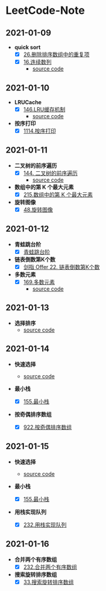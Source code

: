 # LeetCode-Note

## 2021-01-09
- **quick sort**
   - [x] [26.删除排序数组中的重复项](https://leetcode-cn.com/problems/remove-duplicates-from-sorted-array/)
   - [x] [16.连续数列](https://leetcode-cn.com/problems/contiguous-sequence-lcci/submissions/)
     - [source code](2021-01-09/quick_sort.py)

## 2021-01-10
- **LRUCache**
   - [x] [146.LRU缓存机制](https://leetcode-cn.com/problems/lru-cache-lcci/submissions/)
     - [source code](2021-01-10/LRUCache.py)

- **按序打印**
   - [x] [1114.按序打印](https://leetcode-cn.com/problems/print-in-order/submissions/)

## 2021-01-11
- **二叉树的前序遍历**
   - [x] [144. 二叉树的前序遍历](https://leetcode-cn.com/problems/binary-tree-preorder-traversal/)
     - [source code](2021-01-11/preorder.py)

- **数组中的第 K 个最大元素**
   - [x] [215.数组中的第 K 个最大元素](https://leetcode-cn.com/problems/kth-largest-element-in-an-array/)

- **旋转图像**
   - [x] [48.旋转图像](https://leetcode-cn.com/problems/rotate-image/submissions/)

## 2021-01-12
- **青蛙跳台阶**
   - [x] [青蛙跳台阶](https://leetcode-cn.com/problems/qing-wa-tiao-tai-jie-wen-ti-lcof/)

- **链表倒数第K个数**
   - [x] [剑指 Offer 22. 链表倒数第K个数](https://leetcode-cn.com/problems/lian-biao-zhong-dao-shu-di-kge-jie-dian-lcof/submissions/)

- **多数元素**
   - [x] [169.多数元素](https://leetcode-cn.com/problems/majority-element/solution/duo-shu-yuan-su-by-leetcode-solution/)
      - [source code](2021-01-12/moore.py)

## 2021-01-13
- **选择排序**
   - [source code](2021-01-13/selectionSort.py)    

## 2021-01-14
- **快速选择**
   - [source code](2021-01-14/quickSelect.py)

- **最小栈**
   - [x] [155.最小栈](https://leetcode-cn.com/problems/min-stack/)

- **按奇偶排序数组**
   - [x] [922.按奇偶排序数组](https://leetcode-cn.com/problems/sort-array-by-parity-ii/)  

## 2021-01-15
- **快速选择**
   - [source code](2021-01-14/quickSelect.py)

- **最小栈**
   - [x] [155.最小栈](https://leetcode-cn.com/problems/min-stack/)

- **用栈实现队列**
   - [x] [232.用栈实现队列](https://leetcode-cn.com/problems/implement-queue-using-stacks/)  

## 2021-01-16
- **合并两个有序数组**
   - [x] [232.合并两个有序数组](https://leetcode-cn.com/problems/merge-sorted-array/submissions/)  
- **搜索旋转排序数组**
   - [x] [33.搜索旋转排序数组](https://leetcode-cn.com/problems/search-in-rotated-sorted-array/)  
